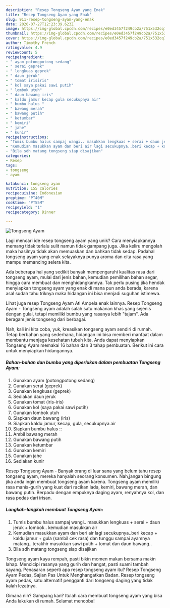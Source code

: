 ```yaml
---
description: "Resep Tongseng Ayam yang Enak"
title: "Resep Tongseng Ayam yang Enak"
slug: 911-resep-tongseng-ayam-yang-enak
date: 2020-07-27T12:23:39.623Z
image: https://img-global.cpcdn.com/recipes/e0ed3457f249cb2a/751x532cq70/tongseng-ayam-foto-resep-utama.jpg
thumbnail: https://img-global.cpcdn.com/recipes/e0ed3457f249cb2a/751x532cq70/tongseng-ayam-foto-resep-utama.jpg
cover: https://img-global.cpcdn.com/recipes/e0ed3457f249cb2a/751x532cq70/tongseng-ayam-foto-resep-utama.jpg
author: Timothy French
ratingvalue: 4.9
reviewcount: 5
recipeingredient:
- " ayam potongpotong sedang"
- " serai geprek"
- " lengkuas geprek"
- " daun jeruk"
- " tomat irisiris"
- " kol saya pakai sawi putih"
- " lombok utuh"
- " daun bawang iris"
- " kaldu jamur kecap gula secukupnya air"
- " bumbu halus "
- " bawang merah"
- " bawang putih"
- " ketumbar"
- " kemiri"
- " jahe"
- " kunir"
recipeinstructions:
- "Tumis bumbu halus sampaj wangi.. masukkan lengkuas + serai + daun jeruk + lombok.. kemudian masukkan air"
- "Kemudian masukkan ayam dan beri air lagi secukupnya..beri kecap + kaldu jamur + gula (sambil cek rasa) dan tunggu sampai ayamnya matang.. terakhir masukkan sawi putih + tomat dan daun bawang.."
- "Bila sdh matang tongseng siap disajikan"
categories:
- Resep
tags:
- tongseng
- ayam

katakunci: tongseng ayam 
nutrition: 155 calories
recipecuisine: Indonesian
preptime: "PT40M"
cooktime: "PT55M"
recipeyield: "1"
recipecategory: Dinner

---
```



![Tongseng Ayam](https://img-global.cpcdn.com/recipes/e0ed3457f249cb2a/751x532cq70/tongseng-ayam-foto-resep-utama.jpg)

Lagi mencari ide resep tongseng ayam yang unik? Cara menyiapkannya memang tidak terlalu sulit namun tidak gampang juga. Jika keliru mengolah maka hasilnya tidak akan memuaskan dan bahkan tidak sedap. Padahal tongseng ayam yang enak selayaknya punya aroma dan cita rasa yang mampu memancing selera kita.

Ada beberapa hal yang sedikit banyak mempengaruhi kualitas rasa dari tongseng ayam, mulai dari jenis bahan, kemudian pemilihan bahan segar, hingga cara membuat dan menghidangkannya. Tak perlu pusing jika hendak menyiapkan tongseng ayam yang enak di mana pun anda berada, karena asal sudah tahu triknya maka hidangan ini bisa menjadi suguhan istimewa.

Lihat juga resep Tongseng Ayam Ati Ampela enak lainnya. Resep Tongseng Ayam - Tongseng ayam adalah salah satu makanan khas yang sejenis dengan gulai, tetapi memiliki bumbu yang rasanya lebih &#34;tajam&#34;. Ada beragam jenis tongseng dari berbagai.


Nah, kali ini kita coba, yuk, kreasikan tongseng ayam sendiri di rumah. Tetap berbahan yang sederhana, hidangan ini bisa memberi manfaat dalam membantu menjaga kesehatan tubuh kita. Anda dapat menyiapkan Tongseng Ayam memakai 16 bahan dan 3 tahap pembuatan. Berikut ini cara untuk menyiapkan hidangannya.

<!--inarticleads1-->

##### Bahan-bahan dan bumbu yang diperlukan dalam pembuatan Tongseng Ayam:

1. Gunakan  ayam (potongpotong sedang)
1. Gunakan  serai (geprek)
1. Gunakan  lengkuas (geprek)
1. Sediakan  daun jeruk
1. Gunakan  tomat (iris-iris)
1. Gunakan  kol (saya pakai sawi putih)
1. Gunakan  lombok utuh
1. Siapkan  daun bawang (iris)
1. Siapkan  kaldu jamur, kecap, gula, secukupnya air
1. Siapkan  bumbu halus ::
1. Ambil  bawang merah
1. Gunakan  bawang putih
1. Gunakan  ketumbar
1. Gunakan  kemiri
1. Gunakan  jahe
1. Sediakan  kunir


Resep Tongseng Ayam - Banyak orang di luar sana yang belum tahu resep tongseng ayam, mereka hanyalah seorang konsumen. Nah,jangan bingung jika anda ingin membuat tongseng ayam karena. Tongseng ayam memiliki rasa manis-gurih yang kuat dari racikan lada, kemiri, bawang merah, dan bawang putih. Berpadu dengan empuknya daging ayam, renyahnya kol, dan rasa pedas dari irisan. 

<!--inarticleads2-->

##### Langkah-langkah membuat Tongseng Ayam:

1. Tumis bumbu halus sampaj wangi.. masukkan lengkuas + serai + daun jeruk + lombok.. kemudian masukkan air
1. Kemudian masukkan ayam dan beri air lagi secukupnya..beri kecap + kaldu jamur + gula (sambil cek rasa) dan tunggu sampai ayamnya matang.. terakhir masukkan sawi putih + tomat dan daun bawang..
1. Bila sdh matang tongseng siap disajikan


Tongseng ayam kaya rempah, pasti bikin momen makan bersama makin lahap. Mencicipi rasanya yang gurih dan hangat, pasti suami tambah sayang. Penasaran seperti apa resep tongseng ayam itu? Resep Tongseng Ayam Pedas, Sajian Pas Untuk Menghangatkan Badan. Resep tongseng ayam pedas, satu alternatif pengganti dari tongseng daging yang tidak kalah lezatnya. 

Gimana nih? Gampang kan? Itulah cara membuat tongseng ayam yang bisa Anda lakukan di rumah. Selamat mencoba!
